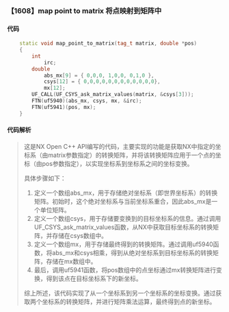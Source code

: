 ### 【1608】map point to matrix 将点映射到矩阵中

#### 代码

```cpp
    static void map_point_to_matrix(tag_t matrix, double *pos)  
    {  
        int  
            irc;  
        double  
            abs_mx[9] = { 0,0,0, 1,0,0, 0,1,0 },  
            csys[12] = { 0,0,0,0,0,0,0,0,0,0,0,0},  
            mx[12];  
        UF_CALL(UF_CSYS_ask_matrix_values(matrix, &csys[3]));  
        FTN(uf5940)(abs_mx, csys, mx, &irc);  
        FTN(uf5941)(pos, mx);  
    }

```

#### 代码解析

> 这是NX Open C++ API编写的代码，主要实现的功能是获取NX中指定的坐标系（由matrix参数指定）的转换矩阵，并将该转换矩阵应用于一个点的坐标（由pos参数指定），以实现坐标系到坐标系之间的坐标变换。
>
> 具体步骤如下：
>
> 1. 定义一个数组abs_mx，用于存储绝对坐标系（即世界坐标系）的转换矩阵。初始时，这个绝对坐标系与当前坐标系重合，因此abs_mx是一个单位矩阵。
> 2. 定义一个数组csys，用于存储要变换到的目标坐标系的信息。通过调用UF_CSYS_ask_matrix_values函数，从NX中获取目标坐标系的转换矩阵，并存储在csys数组中。
> 3. 定义一个数组mx，用于存储最终得到的转换矩阵。通过调用uf5940函数，将abs_mx和csys相乘，得到从绝对坐标系到目标坐标系的转换矩阵，存储在mx数组中。
> 4. 最后，调用uf5941函数，将pos数组中的点坐标通过mx转换矩阵进行变换，得到该点在目标坐标系下的新坐标。
>
> 综上所述，该代码实现了从一个坐标系到另一个坐标系的坐标变换。通过获取两个坐标系的转换矩阵，并进行矩阵乘法运算，最终得到点的新坐标。
>
